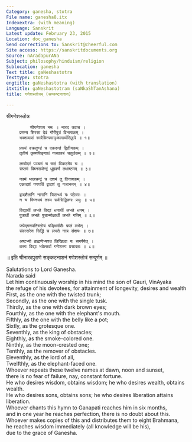 ```yaml
---
Category: ganesha, stotra
File name: ganesha8.itx
Indexextra: (with meaning)
Language: Sanskrit
Latest update: February 23, 2015
Location: doc_ganesha
Send corrections to: Sanskrit@cheerful.com
Site access: https://sanskritdocuments.org
Source: nAradapurANa
Subject: philosophy/hinduism/religion
Sublocation: ganesha
Text title: gaNeshastotra
Texttype: stotra
engtitle: gaNeshastotra (with translation)
itxtitle: gaNeshastotram (saNkaShTanAshana)
title: गणेशस्तोत्रम् (सण्कष्टनाशन)

---
```

  
 श्रीगणेशस्तोत्र   
  
             श्रीगणेशाय नमः । नारद उवाच ।  
         प्रणम्य शिरसा देवं गौरीपुत्रं विनायकम् ।  
         भक्तावासं स्मरेन्नित्यमायुःकामार्थसिद्धये ॥ १॥  
  
         प्रथमं वक्रतुण्डं च एकदन्तं द्वितीयकम् ।  
         तृतीयं कृष्णपिङ्गाक्षं गजवक्त्रं चतुर्थकम् ॥ २॥  
  
         लम्बोदरं पञ्चमं च षष्ठं विकटमेव च ।  
         सप्तमं विघ्नराजेन्द्रं धूम्रवर्णं तथाष्टमम् ॥ ३॥  
  
         नवमं भालचन्द्रं च दशमं तु विनायकम् ।  
         एकादशं गणपतिं द्वादशं तु गजाननम् ॥ ४॥  
  
         द्वादशैतानि नामानि त्रिसन्ध्यं यः पठेन्नरः ।  
         न च विघ्नभयं तस्य सर्वसिद्धिकरः प्रभुः ॥ ५॥  
  
         विद्यार्थी लभते विद्यां धनार्थी लभते धनम् ।  
         पुत्रार्थी लभते पुत्रान्मोक्षार्थी लभते गतिम् ॥ ६॥  
  
         जपेद्गणपतिस्तोत्रं षड्भिर्मासैः फलं लभेत् ।  
         संवत्सरेण सिद्धिं च लभते नात्र संशयः ॥ ७॥  
  
         अष्टभ्यो ब्राह्मणेभ्यश्च लिखित्वा यः समर्पयेत् ।  
         तस्य विद्या भवेत्सर्वा गणेशस्य प्रसादतः ॥ ८॥  
  
॥ इति श्रीनारदपुराणे सङ्कटनाशनं गणेशस्तोत्रं सम्पूर्णम् ॥  
  
  
Salutations to Lord Ganesha.  
Narada said  
Let him continuously worship in his mind the son of Gauri, VinAyaka  
the refuge of his devotees, for attainment of longevity, desires and wealth  
First, as the one with the twisted trunk;  
Secondly, as the one with the single tusk.  
Thirdly, as the one with dark brown eyes;  
Fourthly, as the one with the elephant's mouth.  
Fifthly, as the one with the belly like a pot;  
Sixtly, as the grotesque one.  
Seventhly, as the king of obstacles;  
Eighthly, as the smoke-colored one.  
Ninthly, as the moon-crested one;  
Tenthly, as the remover of obstacles.  
Eleventhly, as the lord of all,  
Twelfthly, as the elephant-faced one.  
Whoever repeats these twelve names at dawn, noon and sunset,  
there is no fear of failure, nay, constant fortune.  
He who desires wisdom, obtains wisdom; he who desires wealth, obtains wealth.  
He who desires sons, obtains sons; he who desires liberation attains liberation.  
Whoever chants this hymn to Ganapati reaches him in six months,  
and in one year he reaches perfection, there is no doubt about this.  
Whoever makes copies of this and distributes them to eight Brahmana,  
he reaches wisdom immediately (all knowledge will be his),  
       due to the grace of Ganesha.  
  
